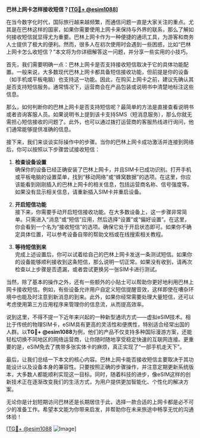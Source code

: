 **巴林上网卡怎样接收短信？[[TG💪+ @esim1088](https://t.me/s/esim1088)]**

在当今数字化时代，国际旅行越来越频繁，而通信问题一直是大家关注的重点。尤其是在巴林这样的国家，如果你需要使用上网卡来保持与外界的联系，那么了解如何接收短信就显得尤为重要。巴林上网卡作为一种便捷的通讯工具，为游客和商务人士提供了极大的便利。然而，很多人在初次使用时会遇到一些困惑，比如“巴林上网卡怎么收短信？”本文将为你详细解答这一问题，并分享一些实用的小技巧。

首先，我们需要明确一点：巴林上网卡是否支持接收短信取决于它的具体功能配置。一般来说，大多数现代巴林上网卡都具备短信接收功能，但前提是你的设备（如手机或平板电脑）也支持这一功能。因此，在购买上网卡之前，建议先确认其是否支持短信服务。通常情况下，运营商会在产品包装或说明书中清楚地标注这些信息。

那么，如何判断你的巴林上网卡是否支持短信呢？最简单的方法是直接查看说明书或者咨询客服人员。如果说明书上提到该卡支持SMS（短消息服务），那么你就无需担心短信接收的问题了。此外，也可以通过拨打运营商的客服热线进行询问，他们通常能够提供准确的信息。

接下来，我们来谈谈实际操作中的步骤。当你的巴林上网卡成功激活并连接到网络后，你可以按照以下步骤尝试接收短信：

1. **检查设备设置**  
   确保你的设备已经正确安装了巴林上网卡，并且SIM卡已成功识别。打开手机或平板电脑的设置菜单，找到“移动网络”或“蜂窝数据”的选项。在这里，你应该能看到刚刚插入的巴林上网卡的相关信息，包括运营商名称、信号强度等。如果没有显示相关信息，请重新插入SIM卡并重启设备。

2. **开启短信功能**  
   接下来，你需要手动开启短信接收功能。在大多数设备上，这一步骤非常简单。只需进入“消息”或“短信”应用，然后选择“设置”或“偏好设置”。在这里，你会看到一个名为“接收短信”的选项。确保它处于开启状态即可。如果你不确定具体位置，可以参考设备自带的帮助文档或在线搜索相关教程。

3. **等待短信到来**  
   完成上述设置后，你可以试着给自己的巴林上网卡发送一条测试短信。如果你的设备能够顺利接收到这条短信，那么说明一切正常。如果没有收到，请再次检查以上步骤是否遗漏，或者尝试更换另一张SIM卡进行测试。

当然，除了基本的操作之外，还有一些额外的小贴士可以帮助你更好地利用巴林上网卡接收短信。例如，有些设备允许用户自定义短信提醒音效，这样即使在嘈杂环境中也能及时注意到新消息的到来。此外，如果你经常需要处理大量短信，还可以考虑使用第三方应用程序来管理你的信息流，从而提高效率。

说到这里，不得不提一下近年来兴起的一种新型通讯方式——虚拟eSIM技术。相比于传统的物理SIM卡，eSIM具有更高的灵活性和便携性，特别适合经常出国的人群。以**TG💪+ @esim1088**为例，他们的产品不仅支持多种国际漫游方案，还能轻松切换不同地区的网络运营商，让你随时随地享受稳定快速的互联网连接。更重要的是，eSIM免去了携带多张实体卡的麻烦，真正实现了“一部手机走天下”。

最后，让我们总结一下本文的核心内容。巴林上网卡能否接收短信主要取决于其功能设计以及设备本身的兼容性。只要按照正确的步骤操作，并注意定期更新系统版本，大多数人都能顺利实现这一目标。同时，随着科技的进步，像eSIM这样的创新技术正在逐渐改变我们的生活方式，为用户提供更加智能化、个性化的解决方案。

无论你是计划短期访问巴林还是长期居住于此，选择一款合适的上网卡都是必不可少的准备工作。希望本文能为你带来启发，并帮助你在未来旅途中畅享无忧的沟通体验！

[[TG💪+ @esim1088](https://t.me/s/esim1088) ![Image](https://i.postimg.cc/4NQfJmqS/Snipaste-2025-05-13-00-14-12.png)]